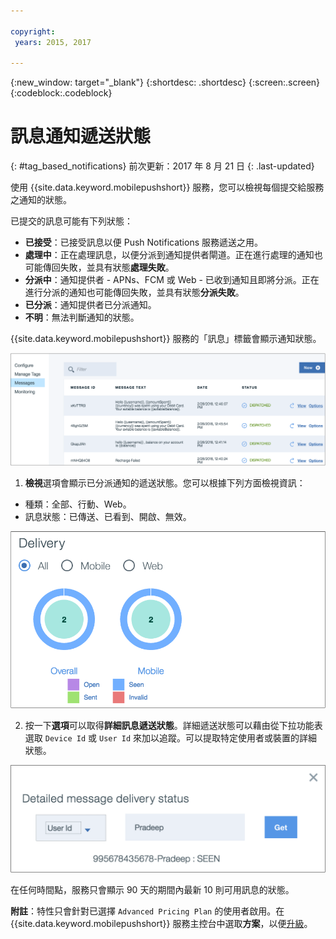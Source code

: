 ```yaml
---

copyright:
 years: 2015, 2017

---
```


{:new_window: target="_blank"}
{:shortdesc: .shortdesc}
{:screen:.screen}
{:codeblock:.codeblock}

# 訊息通知遞送狀態
{: #tag_based_notifications}
前次更新：2017 年 8 月 21 日
{: .last-updated}


使用 {{site.data.keyword.mobilepushshort}} 服務，您可以檢視每個提交給服務之通知的狀態。 

已提交的訊息可能有下列狀態：

- **已接受**：已接受訊息以便 Push Notifications 服務遞送之用。
- **處理中**：正在處理訊息，以便分派到通知提供者閘道。正在進行處理的通知也可能傳回失敗，並具有狀態**處理失敗**。
- **分派中**：通知提供者 - APNs、FCM 或 Web - 已收到通知且即將分派。正在進行分派的通知也可能傳回失敗，並具有狀態**分派失敗**。
- **已分派**：通知提供者已分派通知。
- **不明**：無法判斷通知的狀態。

{{site.data.keyword.mobilepushshort}} 服務的「訊息」標籤會顯示通知狀態。

![通知狀態](images/notification_status_new.png)

1. **檢視**選項會顯示已分派通知的遞送狀態。您可以根據下列方面檢視資訊：

 - 種類：全部、行動、Web<!---and HTTP--->。
 - 訊息狀態：已傳送、已看到、開啟、無效。 

![通知狀態](images/message_delivery_status_new.png)

2. 按一下**選項**可以取得**詳細訊息遞送狀態**。詳細遞送狀態可以藉由從下拉功能表選取 `Device Id` 或 `User Id` 來加以追蹤。可以提取特定使用者或裝置的詳細狀態。

![詳細狀態](images/detailed_message_delivery.png)


在任何時間點，服務只會顯示 90 天的期間內最新 10 則可用訊息的狀態。

**附註**：特性只會針對已選擇 `Advanced Pricing Plan` 的使用者啟用。在 {{site.data.keyword.mobilepushshort}} 服務主控台中選取**方案**，以便[升級](https://console-tok02-red.cdn.s-bluemix.net/docs/account/change-plan.html#changing)。
